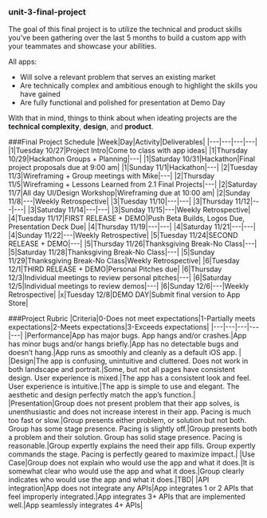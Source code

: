 ### unit-3-final-project

The goal of this final project is to utilize the technical and product skills you’ve been gathering over the last 5 months to build a custom app with your teammates and showcase your abilities. 

All apps:
  *  Will solve a relevant problem that serves an existing market
  *  Are technically complex and ambitious enough to highlight the skills you have gained
  *  Are fully functional and polished for presentation at Demo Day  

With that in mind, things to think about when ideating projects are the **technical complexity**, **design**, and **product**.  




###Final Project Schedule
|Week|Day|Activity|Deliverables|
|---|---|---|---|
|1|Tuesday 10/27|Project Intro|Come to class with app ideas|
|1|Thursday 10/29|Hackathon Groups + Planning|---|
|1|Saturday 10/31|Hackathon|Final project proposals due at 9:00 am|
|1|Sunday 11/1|Hackathon|---|
|2|Tuesday 11/3|Wireframing + Group meetings with Mike|---|
|2|Thursday 11/5|Wireframing + Lessons Learned from 2.1 Final Projects|---|
|2|Saturday 11/7|All day UI/Design Workshop|Wireframing due at 10:00 am|
|2|Sunday 11/8|---|Weekly Retrospective|
|3|Tuesday 11/10|---|---|
|3|Thursday 11/12|---|---|
|3|Saturday 11/14|---|---|
|3|Sunday 11/15|---|Weekly Retrospective|
|4|Tuesday 11/17|FIRST RELEASE + DEMO|Push Beta Builds, Logos Due, Presentation Deck Due|
|4|Thursday 11/19|---|---|
|4|Saturday 11/21|---|---|
|4|Sunday 11/22|---|Weekly Retrospective|
|5|Tuesday 11/24|SECOND RELEASE + DEMO|---|
|5|Thursday 11/26|Thanksgiving Break-No Class|---|
|5|Saturday 11/28|Thanksgiving Break-No Class|---|
|5|Sunday 11/29|Thanksgiving Break-No Class|Weekly Retrospective|
|6|Tuesday 12/1|THIRD RELEASE + DEMO|Personal Pitches due|
|6|Thursday 12/3|Individual meetings to review personal pitches|---|
|6|Saturday 12/5|Individual meetings to review demos|---|
|6|Sunday 12/6|---|Weekly Retrospective|
|x|Tuesday 12/8|DEMO DAY|Submit final version to App Store|




###Project Rubric
|Criteria|0-Does not meet expectations|1-Partially meets expectations|2-Meets expectations|3-Exceeds expectations|
|---|---|---|---|---|
|Performance|App has major bugs.  App hangs and/or crashes.|App has minor bugs and/or hangs briefly.|App has no detectable bugs and doesn’t hang.|App runs as smoothly and cleanly as a default iOS app. |
|Design|The app is confusing, unintuitive and cluttered.  Does not work in both landscape and portrait.|Some, but not all pages have consistent design.  User experience is mixed.|The app has a consistent look and feel.  User experience is intuitive.|The app is simple to use and elegant.  The aesthetic and design perfectly match the app’s function.|
|Presentation|Group does not present problem that their app solves, is unenthusiastic and does not increase interest in their app.  Pacing is much too fast or slow.|Group presents either problem, or solution but not both.  Group has some stage presence.  Pacing is slightly off.|Group presents both a problem and their solution.  Group has solid stage presence.  Pacing is reasonable.|Group expertly explains the need their app fills.  Group expertly commands the stage.  Pacing is perfectly geared to maximize impact.|
|Use Case|Group does not explain who would use the app and what it does.|It is somewhat clear who would use the app and what it does.|Group clearly indicates who would use the app and what it does.|TBD|
|API integration|App does not integrate any APIs|App integrates 1 or 2 APIs that feel improperly integrated.|App integrates 3+ APIs that are implemented well.|App seamlessly integrates 4+ APIs|
